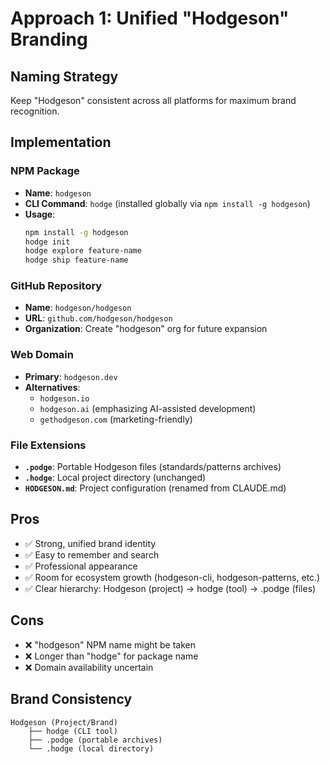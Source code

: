 # Approach 1: Unified "Hodgeson" Branding

## Naming Strategy
Keep "Hodgeson" consistent across all platforms for maximum brand recognition.

## Implementation

### NPM Package
- **Name**: `hodgeson`
- **CLI Command**: `hodge` (installed globally via `npm install -g hodgeson`)
- **Usage**:
  ```bash
  npm install -g hodgeson
  hodge init
  hodge explore feature-name
  hodge ship feature-name
  ```

### GitHub Repository
- **Name**: `hodgeson/hodgeson`
- **URL**: `github.com/hodgeson/hodgeson`
- **Organization**: Create "hodgeson" org for future expansion

### Web Domain
- **Primary**: `hodgeson.dev`
- **Alternatives**:
  - `hodgeson.io`
  - `hodgeson.ai` (emphasizing AI-assisted development)
  - `gethodgeson.com` (marketing-friendly)

### File Extensions
- **`.podge`**: Portable Hodgeson files (standards/patterns archives)
- **`.hodge`**: Local project directory (unchanged)
- **`HODGESON.md`**: Project configuration (renamed from CLAUDE.md)

## Pros
- ✅ Strong, unified brand identity
- ✅ Easy to remember and search
- ✅ Professional appearance
- ✅ Room for ecosystem growth (hodgeson-cli, hodgeson-patterns, etc.)
- ✅ Clear hierarchy: Hodgeson (project) → hodge (tool) → .podge (files)

## Cons
- ❌ "hodgeson" NPM name might be taken
- ❌ Longer than "hodge" for package name
- ❌ Domain availability uncertain

## Brand Consistency
```
Hodgeson (Project/Brand)
    ├── hodge (CLI tool)
    ├── .podge (portable archives)
    └── .hodge (local directory)
```